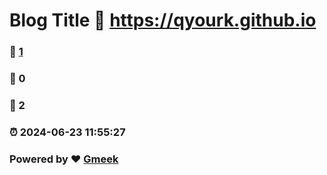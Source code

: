# Blog Title :link: https://qyourk.github.io 
### :page_facing_up: [1](https://qyourk.github.io/tag.html) 
### :speech_balloon: 0 
### :hibiscus: 2 
### :alarm_clock: 2024-06-23 11:55:27 
### Powered by :heart: [Gmeek](https://github.com/Meekdai/Gmeek)
